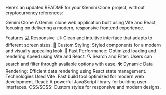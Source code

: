 
Here’s an updated README for your Gemini Clone project, without cryptocurrency references:

Gemini Clone
A Gemini clone web application built using Vite and React, focusing on delivering a modern, responsive frontend experience.

Features
💻 Responsive UI: Clean and intuitive interface that adapts to different screen sizes.
🎨 Custom Styling: Styled components for a modern and visually appealing look.
🚀 Fast Performance: Optimized loading and rendering speed using Vite and React.
🔍 Search and Filter: Users can search and filter through available options with ease.
🛠️ Dynamic Data Rendering: Efficient data rendering using React state management.
Technologies Used
Vite: Fast build tool optimized for modern web development.
React: A powerful JavaScript library for building user interfaces.
CSS/SCSS: Custom styles for responsive and modern designs.
